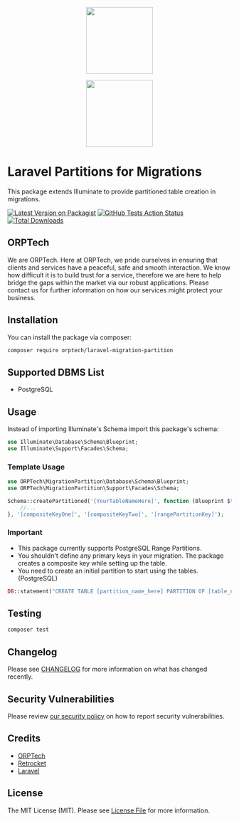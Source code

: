 <div>
    <p align="center"><a href="https://orptech.com" target="_blank"><img src="https://orptech.com/elements/img/orptech-logo.png" width="150"></a></p>
    <p align="center"><a href="https://retrocket.io" target="_blank"><img src="https://www.retrocket.io/common/img/logo_white.png" width="150"></a></p>
</div>

# Laravel Partitions for Migrations
This package extends Illuminate to provide partitioned table creation in migrations.

[![Latest Version on Packagist](https://img.shields.io/packagist/v/orptech/laravel-migration-partition.svg?style=flat-square)](https://packagist.org/packages/orptech/laravel-migration-partition)
[![GitHub Tests Action Status](https://img.shields.io/github/workflow/status/orptech-com/laravel-migration-partition/run-tests?label=tests)](https://github.com/orptech-com/laravel-migration-partition/actions?query=workflow%3Arun-tests+branch%3Amain)
[![Total Downloads](https://img.shields.io/packagist/dt/orptech/laravel-migration-partition.svg?style=flat-square)](https://packagist.org/packages/orptech/laravel-migration-partition)

## ORPTech

We are ORPTech. Here at ORPTech, we pride ourselves in ensuring that clients and services have a peaceful, safe and smooth interaction. We know how difficult it is to build trust for a service, therefore we are here to help bridge the gaps within the market via our robust applications. Please contact us for further information on how our services might protect your business.

## Installation

You can install the package via composer:

```bash
composer require orptech/laravel-migration-partition
```

## Supported DBMS List

- PostgreSQL


## Usage

Instead of importing Illuminate's Schema import this package's schema:
```php
use Illuminate\Database\Schema\Blueprint;
use Illuminate\Support\Facades\Schema;
```

### Template Usage
```php
use ORPTech\MigrationPartition\Database\Schema\Blueprint;
use ORPTech\MigrationPartition\Support\Facades\Schema;

Schema::createPartitioned('[YourTableNameHere]', function (Blueprint $table) {
    //...
}, '[compositeKeyOne]', '[compositeKeyTwo]', '[rangePartitionKey]');
```

### Important
- This package currently supports PostgreSQL Range Partitions.
- You shouldn't define any primary keys in your migration. The package creates a composite key while setting up the table.
- You need to create an initial partition to start using the tables. (PostgreSQL)

```php
DB::statement("CREATE TABLE [partition_name_here] PARTITION OF [table_name_here] FOR VALUES FROM [starting_value_here] TO [end_value_here]");
```

## Testing

```bash
composer test
```

## Changelog

Please see [CHANGELOG](CHANGELOG.md) for more information on what has changed recently.


## Security Vulnerabilities

Please review [our security policy](../../security/policy) on how to report security vulnerabilities.

## Credits

- [ORPTech](https://github.com/orptech-com)
- [Retrocket](https://github.com/retrocket)
- [Laravel](https://github.com/laravel)

## License

The MIT License (MIT). Please see [License File](LICENSE.md) for more information.
